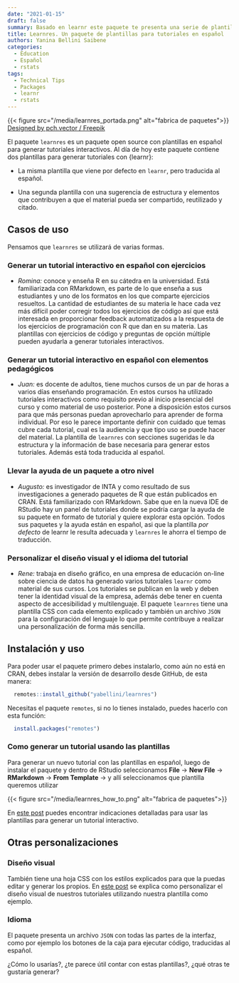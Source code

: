 ```yaml
---
date: "2021-01-15"
draft: false
summary: Basado en learnr este paquete te presenta una serie de plantillas para tutoriales en español.
title: Learnres. Un paquete de plantillas para tutoriales en español
authors: Yanina Bellini Saibene
categories:
  - Education
  - Español
  - rstats
tags: 
  - Technical Tips
  - Packages
  - learnr
  - rstats
---
```



{{< figure src="/media/learnres_portada.png" alt="fabrica de paquetes">}}
<a href="http://www.freepik.com">Designed by pch.vector / Freepik</a>

El paquete `learnres` es un paquete open source con plantillas en español para generar tutoriales interactivos. Al día de hoy este paquete contiene dos plantillas para generar tutoriales con {learnr}:

- La misma plantilla que viene por defecto en `learnr`, pero traducida al español.

- Una segunda plantilla con una sugerencia de estructura y elementos que contribuyen a que el material pueda ser compartido, reutilizado y citado.

## Casos de uso

Pensamos que `learnres` se utilizará de varias formas.

### Generar un tutorial interactivo en español con ejercicios

* _Romina:_ conoce y enseña R en su cátedra en la universidad. Está familiarizada con RMarkdown, es parte de lo que enseña a sus estudiantes y uno de los formatos en los que comparte ejercicios resueltos. La cantidad de estudiantes de su materia le hace cada vez más difícil poder corregir todos los ejercicios de código así que está interesada en proporcionar feedback automatizados a la respuesta de los ejercicios de programación con R que dan en su materia.  Las plantillas con ejercicios de código y preguntas de opción múltiple pueden ayudarla a generar tutoriales interactivos.

### Generar un tutorial interactivo en español con elementos pedagógicos

* _Juan:_ es docente de adultos, tiene muchos cursos de un par de horas a varios días enseñando programación. En estos cursos ha utilizado tutoriales interactivos como requisito previo al inicio presencial del curso y como material de uso posterior.  Pone a disposición estos cursos para que más personas puedan aprovecharlo para aprender de forma individual.  Por eso le parece importante definir con cuidado que temas cubre cada tutorial, cual es la audiencia y que tipo uso se puede hacer del material.  La plantilla de `learnres` con secciones sugeridas le da estructura y la información de base necesaria para generar estos tutoriales.  Además está toda traducida al español.

### Llevar la ayuda de un paquete a otro nivel

* _Augusto:_ es investigador de INTA y como resultado de sus investigaciones a generado paquetes de R que están publicados en CRAN. Está familiarizado con RMarkdown. Sabe que en la nueva IDE de RStudio hay un panel de tutoriales donde se podría cargar la ayuda de su paquete en formato de tutorial y quiere explorar esta opción.  Todos sus paquetes y la ayuda están en español, asi que la plantilla _por defecto_ de learnr le resulta adecuada y `learnres` le ahorra el tiempo de traducción.

### Personalizar el diseño visual y el idioma del tutorial

* _Rene:_ trabaja en diseño gráfico, en una empresa de educación on-line sobre ciencia de datos ha generado varios tutoriales `learnr` como material de sus cursos. Los tutoriales se publican en la web y deben tener la identidad visual de la empresa, además debe tener en cuenta aspecto de accesibilidad y multilenguaje.  El paquete `learnres` tiene una plantilla CSS con cada elemento explicado y también un archivo `JSON` para la configuración del lenguaje lo que permite contribuye a realizar una personalización de forma más sencilla. 

## Instalación y uso

Para poder usar el paquete primero debes instalarlo, como aún no está en CRAN, debes instalar la versión de desarrollo desde GitHub, de esta manera:

``` r
  remotes::install_github("yabellini/learnres")
```

Necesitas el paquete `remotes`, si no lo tienes instalado, puedes hacerlo con esta función:

``` r
  install.packages("remotes")
```

### Como generar un tutorial usando las plantillas

Para generar un nuevo tutorial con las plantillas en español, luego de instalar el paquete y dentro de RStudio seleccionamos **File** -> **New File** -> **RMarkdown** -> **From Template** -> y allí seleccionamos que plantilla queremos utilizar

{{< figure src="/media/learnres_how_to.png" alt="fabrica de paquetes">}}


En [este post](https://learning-learnr.netlify.app/post/tutorialesconlearnr/) puedes encontrar indicaciones detalladas para usar las plantillas para generar un tutorial interactivo.


## Otras personalizaciones

### Diseño visual

También tiene una hoja CSS con los estilos explicados para que la puedas editar y generar los propios.  En [este post](https://learning-learnr.netlify.app/post/learnr_desing_css/) se explica como personalizar el diseño visual de nuestros tutoriales utilizando nuestra plantilla como ejemplo.

### Idioma

El paquete presenta un archivo `JSON` con todas las partes de la interfaz, como por ejemplo los botones de la caja para ejecutar código, traducidas al español.


¿Cómo lo usarías?, ¿te parece útil contar con estas plantillas?, ¿qué otras te gustaría generar?